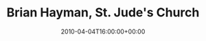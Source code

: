 ---
templateKey: event
guid: 08952482-6eab-11ea-99c5-002590d1d1b0
date: 2010-04-04T16:00:00+00:00
eventTime: '4pm'
title: "Brian Hayman, St. Jude's Church"
artist: Brian Hayman
city: Oakville
venue: St. Jude's Church
group: Tim Shia
guests: Chris Banks
---